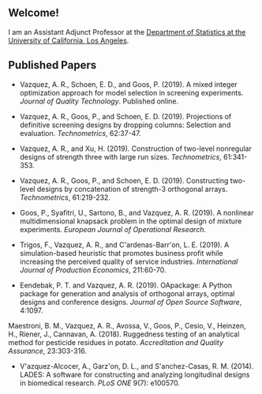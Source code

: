 ## Welcome!

I am an Assistant Adjunct Professor at the [Department of Statistics at the University of California, Los Angeles](http://statistics.ucla.edu/).

## Published Papers

- Vazquez, A. R., Schoen, E. D., and Goos, P. (2019). A mixed integer optimization approach for model selection in screening experiments. *Journal of Quality Technology*. Published online.

- Vazquez, A. R., Goos, P., and Schoen, E. D. (2019). Projections of definitive screening designs by dropping columns: Selection and evaluation. *Technometrics*, 62:37-47.

- Vazquez, A. R., and Xu, H. (2019). Construction of two-level nonregular designs of strength three with large run sizes. *Technometrics*, 61:341-353.


- Vazquez, A. R., Goos, P., and Schoen, E. D. (2019). Constructing two-level designs by concatenation of strength-3 orthogonal arrays. *Technometrics*, 61:219-232. 

- Goos, P., Syafitri, U., Sartono, B., and Vazquez, A. R. (2019).  A nonlinear multidimensional knapsack problem in the optimal design of mixture experiments. *European Journal of Operational Research*. 

- Trigos, F., Vazquez, A. R., and C'ardenas-Barr'on, L. E. (2019). A simulation-based heuristic that promotes business profit while increasing the perceived quality of service industries. *International Journal of Production Economics*, 211:60-70.

- Eendebak, P. T. and Vazquez, A. R. (2019). OApackage: A Python package for generation and analysis of orthogonal arrays, optimal designs and conference designs. *Journal of Open Source Software*, 4:1097.

Maestroni, B. M., Vazquez, A. R., Avossa, V., Goos, P., Cesio, V., Heinzen, H., Riener, J., Cannavan, A. (2018). Ruggedness testing of an analytical method for pesticide residues in potato. *Accreditation and Quality Assurance*, 23:303-316.

- V'azquez-Alcocer, A., Garz'on, D. L., and S'anchez-Casas, R. M. (2014). LADES: A software for constructing and analyzing longitudinal designs in biomedical research. *PLoS ONE* 9(7): e100570.


